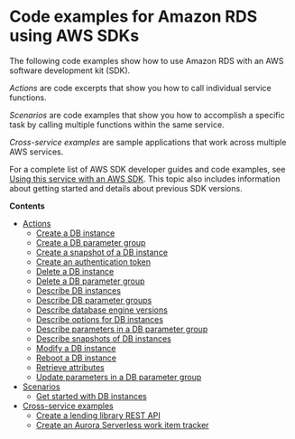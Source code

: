 # Code examples for Amazon RDS using AWS SDKs<a name="service_code_examples"></a>

The following code examples show how to use Amazon RDS with an AWS software development kit \(SDK\)\. 

*Actions* are code excerpts that show you how to call individual service functions\.

*Scenarios* are code examples that show you how to accomplish a specific task by calling multiple functions within the same service\.

*Cross\-service examples* are sample applications that work across multiple AWS services\.

For a complete list of AWS SDK developer guides and code examples, see [Using this service with an AWS SDK](CHAP_Tutorials.md#sdk-general-information-section)\. This topic also includes information about getting started and details about previous SDK versions\.

**Contents**
+ [Actions](service_code_examples_actions.md)
  + [Create a DB instance](example_rds_CreateDBInstance_section.md)
  + [Create a DB parameter group](example_rds_CreateDBParameterGroup_section.md)
  + [Create a snapshot of a DB instance](example_rds_CreateDBSnapshot_section.md)
  + [Create an authentication token](example_rds_GenerateRDSAuthToken_section.md)
  + [Delete a DB instance](example_rds_DeleteDBInstance_section.md)
  + [Delete a DB parameter group](example_rds_DeleteDBParameterGroup_section.md)
  + [Describe DB instances](example_rds_DescribeDBInstances_section.md)
  + [Describe DB parameter groups](example_rds_DescribeDBParameterGroups_section.md)
  + [Describe database engine versions](example_rds_DescribeDBEngineVersions_section.md)
  + [Describe options for DB instances](example_rds_DescribeOrderableDBInstanceOptions_section.md)
  + [Describe parameters in a DB parameter group](example_rds_DescribeDBParameters_section.md)
  + [Describe snapshots of DB instances](example_rds_DescribeDBSnapshots_section.md)
  + [Modify a DB instance](example_rds_ModifyDBInstance_section.md)
  + [Reboot a DB instance](example_rds_RebootDBInstance_section.md)
  + [Retrieve attributes](example_rds_DescribeAccountAttributes_section.md)
  + [Update parameters in a DB parameter group](example_rds_ModifyDBParameterGroup_section.md)
+ [Scenarios](service_code_examples_scenarios.md)
  + [Get started with DB instances](example_rds_Scenario_GetStartedInstances_section.md)
+ [Cross\-service examples](service_code_examples_cross-service_examples.md)
  + [Create a lending library REST API](example_cross_AuroraRestLendingLibrary_section.md)
  + [Create an Aurora Serverless work item tracker](example_cross_RDSDataTracker_section.md)